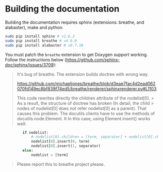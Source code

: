 
# Building the documentation

Building the documentation requires sphinx (extensions: breathe, and alabaster), make and python.

```sh
sudo pip install sphinx # v1.6.3
sudo pip install breathe # v4.6.0
sudo pip install alabaster # v0.7.10
```

You must patch the `breathe` extension to get Doxygen support working. Follow the instructions below (https://github.com/sphinx-doc/sphinx/issues/3709):

> It's bug of breathe.
> The extension builds doctree with wrong way.
> 
> https://github.com/michaeljones/breathe/blob/d3eae7fac4d2ead062070fd149ec8bf839f74ed5/breathe/renderer/sphinxrenderer.py#L1103
> 
> This code rewrites directly the children attribute of the nodelist[0]. > As a result, the structure of doctree has broken (In detail, the child > nodes of nodelist[0] does not refer nodelist[0] as a parent). That causes this problem.
> The docutils clients have to use the methods of docutils.node.Element. It
> In this case, using Element.insert() works well:

```python
        if nodelist:
            # nodelist[0].children = [term, separator] + nodelist[0].children
            nodelist[0].insert(0, term)
            nodelist[0].insert(1, separator)
        else:
            nodelist = [term]
```

> Please report this to breathe project please.
